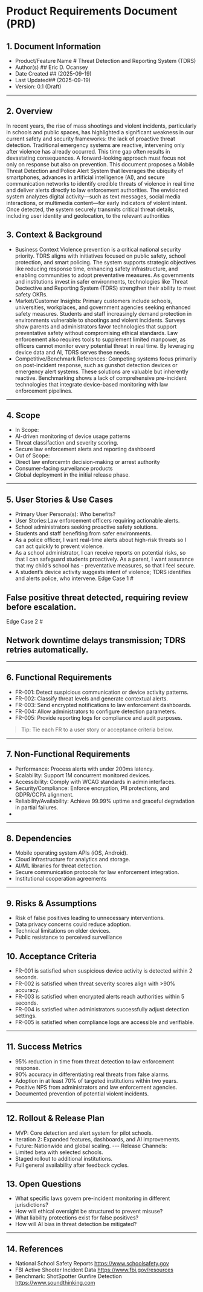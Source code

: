# Product Requirements Document (PRD)

## 1. Document Information

- Product/Feature Name # Threat Detection and Reporting System (TDRS)
- Author(s) ## Eric D. Ocansey
- Date Created ##  (2025-09-19)
- Last Updated##  (2025-09-19)
- Version: 0.1 (Draft)

---

## 2. Overview

 In recent years, the rise of mass shootings and violent incidents, particularly in schools and public spaces, has highlighted a significant weakness in our current safety and security frameworks: the lack of proactive threat detection. Traditional emergency systems are reactive, intervening only after violence has already occurred. This time gap often results in devastating consequences. A forward-looking approach must focus not only on response but also on prevention.
This document proposes a Mobile Threat Detection and Police Alert System that leverages the ubiquity of smartphones, advances in artificial intelligence (AI), and secure communication networks to identify credible threats of violence in real time and deliver alerts directly to law enforcement authorities. The envisioned system analyzes digital activity—such as text messages, social media interactions, or multimedia content—for early indicators of violent intent. Once detected, the system securely transmits critical threat details, including user identity and geolocation, to the relevant authorities

## 3. Context & Background

- Business Context Violence prevention is a critical national security priority. TDRS aligns with initiatives focused on public safety, school protection, and smart policing. The system supports strategic objectives like reducing response time, enhancing safety infrastructure, and enabling communities to adopt preventative measures. As governments and institutions invest in safer environments, technologies like Threat Dectective and Reporting System (TDRS) strengthen their ability to meet safety OKRs.
- Market/Customer Insights: Primary customers include schools, universities, workplaces, and government agencies seeking enhanced safety measures. Students and staff increasingly demand protection in environments vulnerable to shootings and violent incidents. Surveys show parents and administrators favor technologies that support preventative safety without compromising ethical standards. Law enforcement also requires tools to supplement limited manpower, as officers cannot monitor every potential threat in real time. By leveraging device data and AI, TDRS serves these needs.
- Competitive/Benchmark References: Competing systems focus primarily on post-incident response, such as gunshot detection devices or emergency alert systems. These solutions are valuable but inherently reactive. Benchmarking shows a lack of comprehensive pre-incident technologies that integrate device-based monitoring with law enforcement pipelines.

---

## 4. Scope

- In Scope: 
- AI-driven monitoring of device usage patterns
- Threat classifaction and severity scoring.
- Secure law enforcement alerts and reporting dashboard
- Out of Scope: 
- Direct law enforcemtn decision-making or arrest authority
- Consumer-facing surveilance products
- Global deployment in the initial release phase.


---

## 5. User Stories & Use Cases

- Primary User Persona(s): Who benefits?
- User Stories:Law enforcement officers requiring actionable alerts.
- School administrators seeking proactive safety solutions.
- Students and staff benefiting from safer environments.
- As a police officer, I want real-time alerts about high-risk threats so I can act quickly to prevent violence.
- As a school administrator, I can receive reports on potential risks, so that I can safeguard students proactively. As a parent, I want assurance that my child’s school has - preventative measures, so that I feel secure.
- A student’s device activity suggests intent of violence; TDRS identifies and alerts police, who intervene.
Edge Case 1 # 
## False positive threat detected, requiring review before escalation.
Edge Case 2 #
## Network downtime delays transmission; TDRS retries automatically.

---

## 6. Functional Requirements

- FR-001: Detect suspicious communication or device activity patterns.
- FR-002: Classify threat levels and generate contextual alerts.
- FR-003: Send encrypted notifications to law enforcement dashboards.
- FR-004: Allow administrators to configure detection parameters.
- FR-005: Provide reporting logs for compliance and audit purposes.


> Tip: Tie each FR to a user story or acceptance criteria below.

---

## 7. Non-Functional Requirements

- Performance: Process alerts with under 200ms latency.
- Scalability: Support 1M concurrent monitored devices.
- Accessibility: Comply with WCAG standards in admin interfaces.
- Security/Compliance: Enforce encryption, PII protections, and GDPR/CCPA alignment.
- Reliability/Availability: Achieve 99.99% uptime and graceful degradation in partial failures.
- 
 
---

## 8. Dependencies

- Mobile operating system APIs (iOS, Android).
- Cloud infrastructure for analytics and storage.
- AI/ML libraries for threat detection.
- Secure communication protocols for law enforcement integration.
- Institutional cooperation agreements

---

## 9. Risks & Assumptions

- Risk of false positives leading to unnecessary interventions.
- Data privacy concerns could reduce adoption.
- Technical limitations on older devices.
- Public resistance to perceived surveillance

## 10. Acceptance Criteria

- FR-001 is satisfied when suspicious device activity is detected within 2 seconds.
- FR-002 is satisfied when threat severity scores align with >90% accuracy.
- FR-003 is satisfied when encrypted alerts reach authorities within 5 seconds.
- FR-004 is satisfied when administrators successfully adjust detection settings.
- FR-005 is satisfied when compliance logs are accessible and verifiable.
---

## 11. Success Metrics

- 95% reduction in time from threat detection to law enforcement response.
- 90% accuracy in differentiating real threats from false alarms.
- Adoption in at least 70% of targeted institutions within two years.
- Positive NPS from administrators and law enforcement agencies.
- Documented prevention of potential violent incidents.

---

## 12. Rollout & Release Plan

- MVP: Core detection and alert system for pilot schools.
- Iteration 2: Expanded features, dashboards, and AI improvements.
- Future: Nationwide and global scaling.
--- Release Channels:
- Limited beta with selected schools.
- Staged rollout to additional institutions.
- Full general availability after feedback cycles.

## 13. Open Questions

- What specific laws govern pre-incident monitoring in different jurisdictions?
- How will ethical oversight be structured to prevent misuse?
- What liability protections exist for false positives?
- How will AI bias in threat detection be mitigated?

---

## 14. References

- National School Safety Reports https://www.schoolsafety.gov
- FBI Active Shooter Incident Data https://www.fbi.gov/resources
- Benchmark: ShotSpotter Gunfire Detection https://www.soundthinking.com